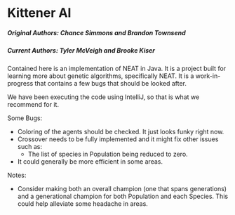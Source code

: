 # Kittener AI
##### Original Authors: Chance Simmons and Brandon Townsend
##### Current Authors: Tyler McVeigh and Brooke Kiser

Contained here is an implementation of NEAT in Java. It is a project built for learning more
 about genetic algorithms, specifically NEAT. It is a work-in-progress that contains a few bugs
  that should be looked after.
  
We have been executing the code using IntelliJ, so that is what we recommend for it.

Some Bugs:
- Coloring of the agents should be checked. It just looks funky right now.
- Crossover needs to be fully implemented and it might fix other issues such as:
    - The list of species in Population being reduced to zero.
- It could generally be more efficient in some areas.

Notes:
- Consider making both an overall champion (one that spans generations) and a generational
 champion for both Population and each Species. This could help alleviate some headache in areas.
